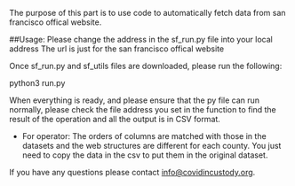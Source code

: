 The purpose of this part is to use code to automatically fetch data from san francisco offical website.


##Usage:
Please change the address in the sf_run.py file into your local address
The url is just for the san francisco offical website

Once sf_run.py and sf_utils files are downloaded, please run the following:

python3 run.py

When everything is ready, and please ensure that the py file can run normally, please check the file address you set in the function to find the result of the operation and all the output is in CSV format.
 
 * For operator: The orders of columns are matched with those in the datasets and the web structures are different for each county. 
 You just need to copy the data in the csv to put them in the original dataset.

If you have any questions please contact info@covidincustody.org.
